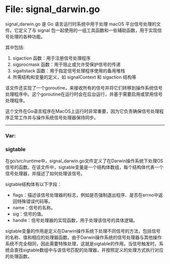 # File: signal_darwin.go

signal_darwin.go 是 Go 语言运行时系统中用于处理 macOS 平台信号处理的文件。它定义了与 signal 包一起使用的一组工具函数和一些辅助函数，用于实现信号处理的各种功能。

其中包括:

1. sigaction 函数：用于注册信号处理程序
2. sigprocmask 函数：用于阻止或允许受保护信号的传递
3. sigaltstack 函数：用于指定信号处理程序使用的备用堆栈
4. 所需结构和变量的定义，如 signalContext 和 sigaction 结构等

该文件还实现了一个goroutine，来接收所有的信号并将它们转移到操作系统信号处理程序中。这个goroutine在运行时会在后台运行，并基于需要启用或禁用信号处理程序。

这个文件在Go语言程序在MacOS上运行时非常重要，因为它负责确保信号处理程序正常工作并与操作系统信号处理器保持同步。




---

### Var:

### sigtable

在go/src/runtime中，signal_darwin.go文件定义了在Darwin操作系统下处理OS信号的函数。在该文件中，sigtable变量是一个结构体数组，每个结构体代表一个信号处理器，并描述了如何处理该信号。

sigtable结构体有以下字段：

- flags：描述该信号处理器的标志，例如是否强制退出程序、是否在errno中返回特殊错误代码等。
- name：信号的名称。
- sig：信号的值。
- handle：信号处理器的实现函数，用于处理该信号的具体逻辑。

sigtable变量的作用是定义在Darwin操作系统下处理不同信号的方法，包括信号的名称、值和相应的处理器函数。由于Darwin操作系统的信号处理器与其他操作系统不完全相同，因此需要特殊处理，这就是sigtable的作用。当信号触发时，系统会查找sigtable数组中与该信号匹配的处理器，并按照定义的处理方式执行对应的处理函数。




